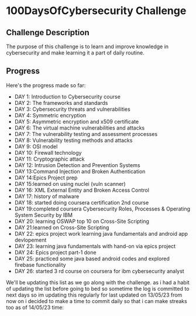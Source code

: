 # 100DaysOfCybersecurity Challenge

## Challenge Description
The purpose of this challenge is to learn and improve knowledge in cybersecurity and make learning it a part of daily routine.

## Progress
Here's the progress made so far:

- DAY 1: Introduction to Cybersecurity course
- DAY 2: The frameworks and standards
- DAY 3: Cybersecurity threats and vulnerabilities
- DAY 4: Symmetric encryption
- DAY 5: Asymmetric encryption and x509 certificate
- DAY 6: The virtual machine vulnerabilities and attacks
- DAY 7: The vulnerability testing and assessment processes
- DAY 8: Vulnerability testing methods and attacks
- DAY 9: OSI model
- DAY 10: Firewall technology
- DAY 11: Cryptographic attack
- DAY 12: Intrusion Detection and Prevention Systems
- DAY 13:Command Injection and Broken Authentication
- DAY 14:Epics Project prep
- DAY 15:learned on using nuclei (vuln scanner)
- DAY 16: XML External Entity and Broken Access Control
- DAY 17: history of malware
- DAY 18: started doing coursera certification 2nd course
- DAY 19:completed coursera Cybersecurity Roles, Processes & Operating System Security by IBM
- DAY 20: learning OSWAP top 10 on Cross-Site Scripting
- DAY 21:learned on Cross-Site Scripting 
- DAY 22: epics project work learning java fundamentals and android app devlopement
- DAY 23: learning java fundamentals with hand-on via epics project
- DAY 24: Epics project part-1 done 
- DAY 25: practiced some java based android codes and explored firebase functionality 
- DAY 26: started 3 rd course on coursera for ibm cybersecurity analyst 


We'll be updating this list as we go along with the challenge.
as i had a habit of updating the list before going to bed so sometime the log is committed to next days so 
im updating this regularly for last updated on 13/05/23 from now on i decided to make a time to commit daily so that i can make streaks too 
as of 14/05/23 time:
